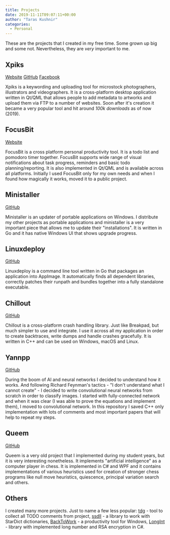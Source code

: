 ```yaml
---
title: Projects
date: 2019-11-11T09:07:11+00:00
author: "Taras Kushnir"
categories:
  - Personal
---
```


These are the projects that I created in my free time. Some grown up big and some not. Nevertheless, they are _very_ important to me.

## Xpiks

[Website](https://xpiksapp.com) [GitHub](https://github.com/ribtoks/xpiks) [Facebook](https://facebook.com/xpiksapp)

Xpiks is a keywording and uploading tool for microstock photographers, illustrators and videographers. It is a cross-platform desktop application written in Qt/QML that allows people to add metadata to artworks and upload them via FTP to a number of websites. Soon after it's creation it became a very popular tool and hit around _100k downloads_ as of now (2019).

## FocusBit

[Website](https://focusbitapp.com)

FocusBit is a cross platform personal productivity tool. It is a todo list and pomodoro timer together. FocusBit supports wide range of visual notifications about task progress, reminders and basic todo planning/reporting. It is also implemented in Qt/QML and is available across all platforms. Initially I used FocusBit only for my own needs and when I found how magically it works, moved it to a public project.

## Ministaller

[GitHub](https://github.com/ribtoks/ministaller)

Ministaller is an updater of portable applications on Windows. I distribute my other projects as portable applications and ministaller is a very important piece that allows me to update their "installations". It is written in Go and it has native Windows UI that shows upgrade progress.

## Linuxdeploy

[GitHub](https://github.com/ribtoks/linuxdeploy)

Linuxdeploy is a command line tool written in Go that packages an application into AppImage. It automatically finds all dependent libraries, correctly patches their runpath and bundles together into a fully standalone executable.

## Chillout

[GitHub](https://github.com/ribtoks/chillout)

Chillout is a cross-platform crash handling library. Just like Breakpad, but much simpler to use and integrate. I use it across all my application in order to create backtraces, write dumps and handle crashes gracefully. It is written in C++ and can be used on Windows, macOS and Linux.

## Yannpp

[GitHub](https://github.com/ribtoks/yannpp)

During the boom of AI and neural networks I decided to understand how it works. And following Richard Feynman's tactics - "I don't understand what I cannot create" - I decided to write convolutional neural networks from scratch in order to classify images. I started with fully-connected network and when it was clear (I was able to prove the equations and implement them), I moved to convolutional network. In this repository I saved C++ only implementation with lots of comments and most important papers that will help to repeat my steps.

## Queem

[GitHub](https://github.com/ribtoks/Queem)

Queem is a very old project that I implemented during my student years, but it is very interesting nonetheless. It implements "artificial intelligence" as a computer player in chess. It is implemented in C# and WPF and it contains implementations of various heuristics used for creation of stronger chess programs like null move heuristics, quiescence, principal variation search and others.

## Others

I created many more projects. Just to name a few less popular: [tdg](https://github.com/ribtoks/tdg) - tool to collect all TODO comments from project, [ssdll](https://github.com/ribtoks/ssdll) - a library to work with StarDict dictionaries, [BackToWork](https://github.com/ribtoks/BackToWork) - a productivity tool for Windows, [LongInt](https://github.com/ribtoks/LongInt) - library with implemented long number and RSA encryption in C#.
